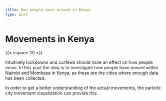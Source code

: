 ```yaml
---
title: How people move around in Kenya
type: post
---
```

# **Movements in Kenya**

{{< vspace 20 >}}

Intuitively lockdowns and curfews should have an effect on how people move. In this post the idea is to investigate how people have moved within Nairobi and Mombasa in Kenya, as these are the cities where enough data has been collected.

In order to get a better understanding of the actual movements, the particle city movement visualization can provide this. 


